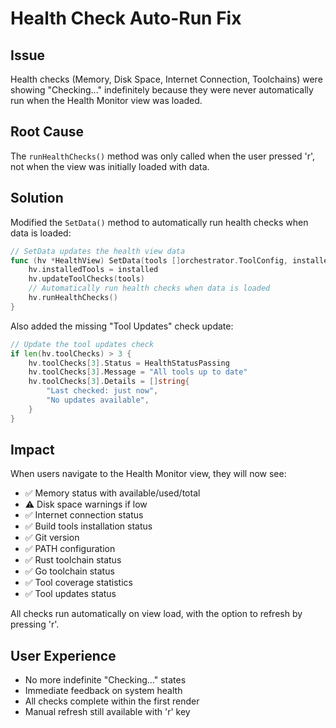 # Health Check Auto-Run Fix

## Issue
Health checks (Memory, Disk Space, Internet Connection, Toolchains) were showing "Checking..." indefinitely because they were never automatically run when the Health Monitor view was loaded.

## Root Cause
The `runHealthChecks()` method was only called when the user pressed 'r', not when the view was initially loaded with data.

## Solution
Modified the `SetData()` method to automatically run health checks when data is loaded:

```go
// SetData updates the health view data
func (hv *HealthView) SetData(tools []orchestrator.ToolConfig, installed map[string]*manifest.InstallationRecord) {
    hv.installedTools = installed
    hv.updateToolChecks(tools)
    // Automatically run health checks when data is loaded
    hv.runHealthChecks()
}
```

Also added the missing "Tool Updates" check update:
```go
// Update the tool updates check
if len(hv.toolChecks) > 3 {
    hv.toolChecks[3].Status = HealthStatusPassing
    hv.toolChecks[3].Message = "All tools up to date"
    hv.toolChecks[3].Details = []string{
        "Last checked: just now",
        "No updates available",
    }
}
```

## Impact
When users navigate to the Health Monitor view, they will now see:
- ✅ Memory status with available/used/total
- ⚠️ Disk space warnings if low
- ✅ Internet connection status
- ✅ Build tools installation status
- ✅ Git version
- ✅ PATH configuration
- ✅ Rust toolchain status
- ✅ Go toolchain status
- ✅ Tool coverage statistics
- ✅ Tool updates status

All checks run automatically on view load, with the option to refresh by pressing 'r'.

## User Experience
- No more indefinite "Checking..." states
- Immediate feedback on system health
- All checks complete within the first render
- Manual refresh still available with 'r' key